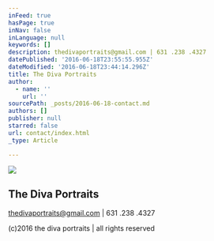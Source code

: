 ```yaml
---
inFeed: true
hasPage: true
inNav: false
inLanguage: null
keywords: []
description: thedivaportraits@gmail.com | 631 .238 .4327
datePublished: '2016-06-18T23:55:55.955Z'
dateModified: '2016-06-18T23:44:14.296Z'
title: The Diva Portraits
author:
  - name: ''
    url: ''
sourcePath: _posts/2016-06-18-contact.md
authors: []
publisher: null
starred: false
url: contact/index.html
_type: Article

---
```

![](https://the-grid-user-content.s3-us-west-2.amazonaws.com/d636cee0-d914-40f9-ac2a-af6d81b64997.jpg)

## The Diva Portraits

thedivaportraits@gmail.com | 631 .238 .4327

(c)2016 the diva portraits | all rights reserved